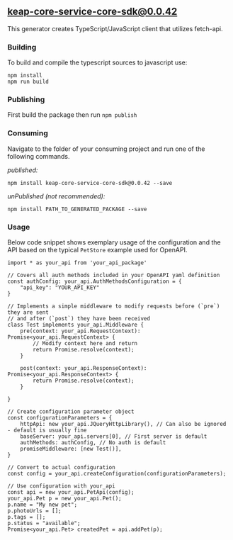 ## keap-core-service-core-sdk@0.0.42

This generator creates TypeScript/JavaScript client that utilizes fetch-api.

### Building

To build and compile the typescript sources to javascript use:
```
npm install
npm run build
```

### Publishing

First build the package then run ```npm publish```

### Consuming

Navigate to the folder of your consuming project and run one of the following commands.

_published:_

```
npm install keap-core-service-core-sdk@0.0.42 --save
```

_unPublished (not recommended):_

```
npm install PATH_TO_GENERATED_PACKAGE --save
```

### Usage

Below code snippet shows exemplary usage of the configuration and the API based 
on the typical `PetStore` example used for OpenAPI. 

```
import * as your_api from 'your_api_package'

// Covers all auth methods included in your OpenAPI yaml definition
const authConfig: your_api.AuthMethodsConfiguration = {
    "api_key": "YOUR_API_KEY"
}

// Implements a simple middleware to modify requests before (`pre`) they are sent
// and after (`post`) they have been received 
class Test implements your_api.Middleware {
    pre(context: your_api.RequestContext): Promise<your_api.RequestContext> {
        // Modify context here and return
        return Promise.resolve(context);
    }

    post(context: your_api.ResponseContext): Promise<your_api.ResponseContext> {
        return Promise.resolve(context);
    }

}

// Create configuration parameter object
const configurationParameters = {
    httpApi: new your_api.JQueryHttpLibrary(), // Can also be ignored - default is usually fine
    baseServer: your_api.servers[0], // First server is default
    authMethods: authConfig, // No auth is default
    promiseMiddleware: [new Test()],
}

// Convert to actual configuration
const config = your_api.createConfiguration(configurationParameters);

// Use configuration with your_api
const api = new your_api.PetApi(config);
your_api.Pet p = new your_api.Pet();
p.name = "My new pet";
p.photoUrls = [];
p.tags = [];
p.status = "available";
Promise<your_api.Pet> createdPet = api.addPet(p);

```
